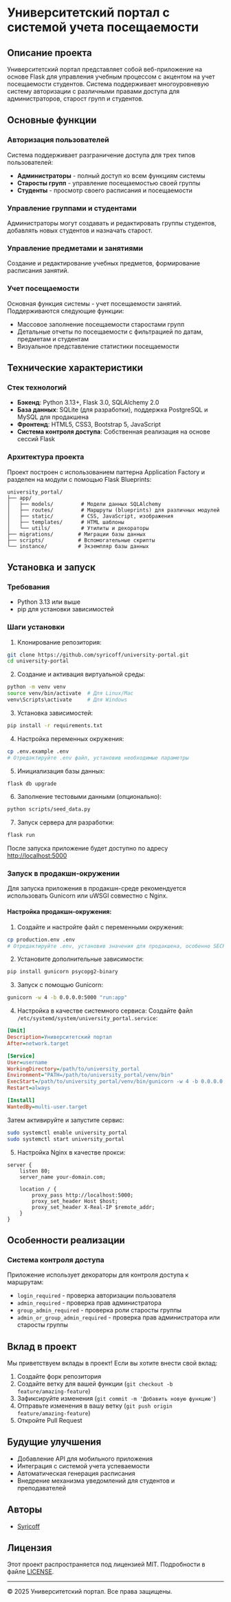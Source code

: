# Университетский портал с системой учета посещаемости

## Описание проекта

Университетский портал представляет собой веб-приложение на основе Flask для управления учебным процессом с акцентом на учет посещаемости студентов. Система поддерживает многоуровневую систему авторизации с различными правами доступа для администраторов, старост групп и студентов.

## Основные функции

### Авторизация пользователей

Система поддерживает разграничение доступа для трех типов пользователей:
- **Администраторы** - полный доступ ко всем функциям системы
- **Старосты групп** - управление посещаемостью своей группы
- **Студенты** - просмотр своего расписания и посещаемости

### Управление группами и студентами

Администраторы могут создавать и редактировать группы студентов, добавлять новых студентов и назначать старост.


### Управление предметами и занятиями

Создание и редактирование учебных предметов, формирование расписания занятий.


### Учет посещаемости

Основная функция системы - учет посещаемости занятий. Поддерживаются следующие функции:
- Массовое заполнение посещаемости старостами групп
- Детальные отчеты по посещаемости с фильтрацией по датам, предметам и студентам
- Визуальное представление статистики посещаемости

## Технические характеристики

### Стек технологий

- **Бэкенд**: Python 3.13+, Flask 3.0, SQLAlchemy 2.0
- **База данных**: SQLite (для разработки), поддержка PostgreSQL и MySQL для продакшена
- **Фронтенд**: HTML5, CSS3, Bootstrap 5, JavaScript
- **Система контроля доступа**: Собственная реализация на основе сессий Flask

### Архитектура проекта

Проект построен с использованием паттерна Application Factory и разделен на модули с помощью Flask Blueprints:

```
university_portal/
├── app/
│   ├── models/         # Модели данных SQLAlchemy
│   ├── routes/         # Маршруты (blueprints) для различных модулей  
│   ├── static/         # CSS, JavaScript, изображения
│   ├── templates/      # HTML шаблоны
│   └── utils/          # Утилиты и декораторы
├── migrations/        # Миграции базы данных
├── scripts/           # Вспомогательные скрипты
└── instance/          # Экземпляр базы данных
```

## Установка и запуск

### Требования

- Python 3.13 или выше
- pip для установки зависимостей

### Шаги установки

1. Клонирование репозитория:
```bash
git clone https://github.com/syricoff/university-portal.git
cd university-portal
```

2. Создание и активация виртуальной среды:
```bash
python -m venv venv
source venv/bin/activate  # Для Linux/Mac
venv\Scripts\activate     # Для Windows
```

3. Установка зависимостей:
```bash
pip install -r requirements.txt
```

4. Настройка переменных окружения:
```bash
cp .env.example .env
# Отредактируйте .env файл, установив необходимые параметры
```

5. Инициализация базы данных:
```bash
flask db upgrade
```

6. Заполнение тестовыми данными (опционально):
```bash
python scripts/seed_data.py
```

7. Запуск сервера для разработки:
```bash
flask run
```

После запуска приложение будет доступно по адресу [http://localhost:5000](http://localhost:5000)

### Запуск в продакшн-окружении

Для запуска приложения в продакшн-среде рекомендуется использовать Gunicorn или uWSGI совместно с Nginx.

#### Настройка продакшн-окружения:

1. Создайте и настройте файл с переменными окружения:
```bash
cp production.env .env
# Отредактируйте .env, установив значения для продакшена, особенно SECRET_KEY и DATABASE_URL
```

2. Установите дополнительные зависимости:
```bash
pip install gunicorn psycopg2-binary
```

3. Запуск с помощью Gunicorn:
```bash
gunicorn -w 4 -b 0.0.0.0:5000 "run:app"
```

4. Настройка в качестве системного сервиса:
Создайте файл `/etc/systemd/system/university_portal.service`:

```ini
[Unit]
Description=Университетский портал
After=network.target

[Service]
User=username
WorkingDirectory=/path/to/university_portal
Environment="PATH=/path/to/university_portal/venv/bin"
ExecStart=/path/to/university_portal/venv/bin/gunicorn -w 4 -b 0.0.0.0:5000 "run:app"
Restart=always

[Install]
WantedBy=multi-user.target
```

Затем активируйте и запустите сервис:
```bash
sudo systemctl enable university_portal
sudo systemctl start university_portal
```

5. Настройка Nginx в качестве прокси:

```nginx
server {
    listen 80;
    server_name your-domain.com;

    location / {
        proxy_pass http://localhost:5000;
        proxy_set_header Host $host;
        proxy_set_header X-Real-IP $remote_addr;
    }
}
```

## Особенности реализации

### Система контроля доступа

Приложение использует декораторы для контроля доступа к маршрутам:
- `login_required` - проверка авторизации пользователя
- `admin_required` - проверка прав администратора
- `group_admin_required` - проверка роли старосты группы
- `admin_or_group_admin_required` - проверка прав администратора или старосты группы

## Вклад в проект

Мы приветствуем вклады в проект! Если вы хотите внести свой вклад:

1. Создайте форк репозитория
2. Создайте ветку для вашей функции (`git checkout -b feature/amazing-feature`)
3. Зафиксируйте изменения (`git commit -m 'Добавить новую функцию'`)
4. Отправьте изменения в вашу ветку (`git push origin feature/amazing-feature`)
5. Откройте Pull Request

## Будущие улучшения

- Добавление API для мобильного приложения
- Интеграция с системой учета успеваемости
- Автоматическая генерация расписания
- Внедрение механизма уведомлений для студентов и преподавателей

## Авторы

- [Syricoff](https://github.com/syricoff)

## Лицензия

Этот проект распространяется под лицензией MIT. Подробности в файле [LICENSE](LICENSE).

---

© 2025 Университетский портал. Все права защищены. 

